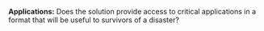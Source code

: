 **Applications:** Does the solution provide access to critical applications in a format that will be useful to survivors of a disaster?
